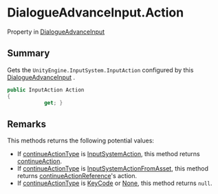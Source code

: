 # DialogueAdvanceInput.Action

Property in [DialogueAdvanceInput](/api/csharp/yarn.unity.dialogueadvanceinput.md)

## Summary


Gets the  <code>UnityEngine.InputSystem.InputAction</code>  configured by this  <a href="yarn.unity.dialogueadvanceinput.md">DialogueAdvanceInput</a> .


```csharp
public InputAction Action
{
            get; }
```

## Remarks

<p>
This methods returns the following potential values:
</p> <ul type="bullet">
<li>
If <a href="yarn.unity.dialogueadvanceinput.continueactiontype-2.md">continueActionType</a> is <a href="yarn.unity.dialogueadvanceinput.continueactiontype.inputsystemaction.md">InputSystemAction</a>, this method returns
<a href="yarn.unity.dialogueadvanceinput.continueaction.md">continueAction</a>.
</li>
<li>
If <a href="yarn.unity.dialogueadvanceinput.continueactiontype-2.md">continueActionType</a> is <a href="yarn.unity.dialogueadvanceinput.continueactiontype.inputsystemactionfromasset.md">InputSystemActionFromAsset</a>, this method
returns <a href="yarn.unity.dialogueadvanceinput.continueactionreference.md">continueActionReference</a>'s action.
</li>
<li>
If <a href="yarn.unity.dialogueadvanceinput.continueactiontype-2.md">continueActionType</a> is <a href="yarn.unity.dialogueadvanceinput.continueactiontype.keycode.md">KeyCode</a> or <a href="yarn.unity.dialogueadvanceinput.continueactiontype.none.md">None</a>, this method returns <code>null</code>.
</li>
</ul>

